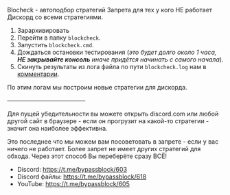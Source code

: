 Blocheck - автоподбор стратегий Запрета для тех у кого НЕ работает Дискорд со всеми стратегиями.

1. Зарархивировать
2. Перейти в папку `blockcheck`.
3. Запустить `blockcheck.cmd`.
4. Дождаться остановки тестирования (_это будет долго около 1 часа, **НЕ закрывайте консоль** иначе придётся начинать с самого начала_).
5. Скинуть результаты из лога файла по пути `blockcheck.log` нам в [комментарии](https://t.me/bypassblock).

По этим логам мы построим новые стратегии для дискорда.

—————————————

Для пущей убедительности вы можете открыть discord.com или любой другой сайт в браузере - если он прогрузит на какой-то стратегии - значит она наиболее эффективна.

Это последнее что мы можем вам посоветовать в запрете - если у вас ничего не работает. Более запрет не имеет других стратегий для обхода. Через этот способ Вы переберёте сразу ВСЁ!

- Discord: https://t.me/bypassblock/603
- Discord файлы: https://t.me/bypassblock/618
- YouTube: https://t.me/bypassblock/605
